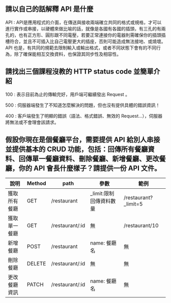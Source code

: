## 請以自己的話解釋 API 是什麼

API : API是應用程式的介面，在傳送與接收兩端確立共同的格式或規格，才可以進行實作或串接，以硬體來做比喻的話，就像是各國有各國的插頭，有三孔的有兩孔的，也有正方形、圓形跟不同電壓，若要正常連接你的電器則需確保你的插頭插槽符合，並且不可插入比自己電壓更大的插座，否則可能造成無法接地、或燒壞。API 也是，有共同的規範去限制輸入或輸出格式，或者不同狀態下會有的不同行為，除了確保能相互交換資料，也保證其同步性及相容性。

## 請找出三個課程沒教的 HTTP status code 並簡單介紹

100 : 表示目前為止的傳輸完好，用戶端可繼續發出 Request 。

500 : 伺服器端發生了不知道怎麼解決的問題，但也沒有提供具體的錯誤資訊！

400 : 客戶端發生了明顯的錯誤（語法、格式錯誤、無效的 Request...），伺服器將無法或不會理會該請求。 

## 假設你現在是個餐廳平台，需要提供 API 給別人串接並提供基本的 CRUD 功能，包括：回傳所有餐廳資料、回傳單一餐廳資料、刪除餐廳、新增餐廳、更改餐廳，你的 API 會長什麼樣子？請提供一份 API 文件。


| 說明     | Method       | path             | 參數                   | 範例                  |
|---------|--------------|------------------|------------------------|----------------------|
| 獲取所有餐廳 | GET       | /restaurant      | _limit:限制回傳資料數量   | /restaurant?_limit=5 |
| 獲取單一餐廳 | GET       | /restaurant/:id  | 無                     | /restaurant/10        |
| 新增餐廳   | POST       | /restaurant      | name: 餐廳名            | 無                   |
| 刪除餐廳   | DELETE     | /restaurant/:id  | 無                     | 無                   |
| 更改餐廳資訊   | PATCH   | /restaurant/:id  | name: 餐廳名             | 無                   |